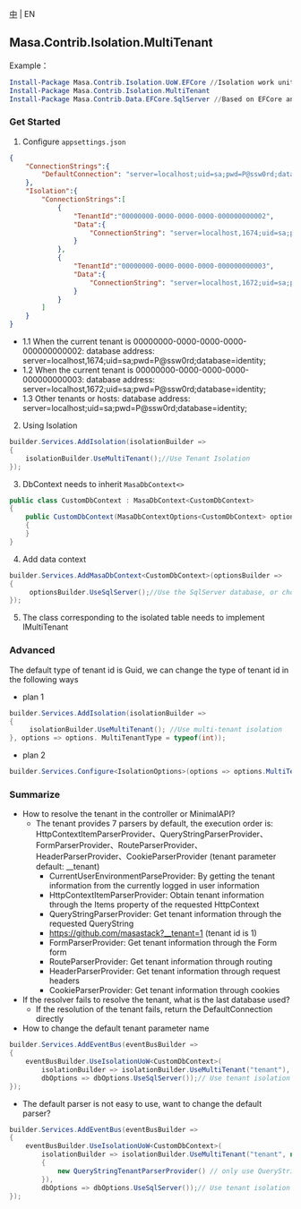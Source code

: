 [中](README.zh-CN.md) | EN

## Masa.Contrib.Isolation.MultiTenant

Example：

``` powershell
Install-Package Masa.Contrib.Isolation.UoW.EFCore //Isolation work unit based on EFCore, please use Masa.Contrib.Data.UoW.EFCore if Isolation is not required
Install-Package Masa.Contrib.Isolation.MultiTenant
Install-Package Masa.Contrib.Data.EFCore.SqlServer //Based on EFCore and SqlServer database usage
```

### Get Started

1. Configure `appsettings.json`

``` appsettings.json
{
    "ConnectionStrings":{
        "DefaultConnection": "server=localhost;uid=sa;pwd=P@ssw0rd;database=identity;"
    },
    "Isolation":{
        "ConnectionStrings":[
            {
                "TenantId":"00000000-0000-0000-0000-000000000002",
                "Data":{
                    "ConnectionString": "server=localhost,1674;uid=sa;pwd=P@ssw0rd;database=identity;"
                }
            },
            {
                "TenantId":"00000000-0000-0000-0000-000000000003",
                "Data":{
                    "ConnectionString": "server=localhost,1672;uid=sa;pwd=P@ssw0rd;database=identity;"
                }
            }
        ]
    }
}
```

* 1.1 When the current tenant is 00000000-0000-0000-0000-000000000002: database address: server=localhost,1674;uid=sa;pwd=P@ssw0rd;database=identity;
* 1.2 When the current tenant is 00000000-0000-0000-0000-000000000003: database address: server=localhost,1672;uid=sa;pwd=P@ssw0rd;database=identity;
* 1.3 Other tenants or hosts: database address: server=localhost;uid=sa;pwd=P@ssw0rd;database=identity;

2. Using Isolation

```csharp
builder.Services.AddIsolation(isolationBuilder =>
{
    isolationBuilder.UseMultiTenant();//Use Tenant Isolation
});
```

3. DbContext needs to inherit `MasaDbContext<>`

```csharp
public class CustomDbContext : MasaDbContext<CustomDbContext>
{
    public CustomDbContext(MasaDbContextOptions<CustomDbContext> options) : base(options)
    {
    }
}
```

4. Add data context

```csharp
builder.Services.AddMasaDbContext<CustomDbContext>(optionsBuilder =>
{
     optionsBuilder.UseSqlServer();//Use the SqlServer database, or choose other implementations by yourself
});
```

5. The class corresponding to the isolated table needs to implement IMultiTenant

### Advanced

The default type of tenant id is Guid, we can change the type of tenant id in the following ways

* plan 1

```csharp
builder.Services.AddIsolation(isolationBuilder =>
{
     isolationBuilder.UseMultiTenant(); //Use multi-tenant isolation
}, options => options. MultiTenantType = typeof(int));
```

* plan 2

```csharp
builder.Services.Configure<IsolationOptions>(options => options.MultiTenantType = typeof(int));
```

### Summarize

* How to resolve the tenant in the controller or MinimalAPI?
  * The tenant provides 7 parsers by default, the execution order is: HttpContextItemParserProvider、QueryStringParserProvider、FormParserProvider、RouteParserProvider、HeaderParserProvider、CookieParserProvider (tenant parameter default: __tenant)
    * CurrentUserEnvironmentParseProvider: By getting the tenant information from the currently logged in user information
    * HttpContextItemParserProvider: Obtain tenant information through the Items property of the requested HttpContext
    * QueryStringParserProvider: Get tenant information through the requested QueryString
    * https://github.com/masastack?__tenant=1 (tenant id is 1)
    * FormParserProvider: Get tenant information through the Form form
    * RouteParserProvider: Get tenant information through routing
    * HeaderParserProvider: Get tenant information through request headers
    * CookieParserProvider: Get tenant information through cookies
* If the resolver fails to resolve the tenant, what is the last database used?
  * If the resolution of the tenant fails, return the DefaultConnection directly
* How to change the default tenant parameter name

``` C#
builder.Services.AddEventBus(eventBusBuilder =>
{
    eventBusBuilder.UseIsolationUoW<CustomDbContext>(
        isolationBuilder => isolationBuilder.UseMultiTenant("tenant"),
        dbOptions => dbOptions.UseSqlServer());// Use tenant isolation
});
```
* The default parser is not easy to use, want to change the default parser?

```` C#
builder.Services.AddEventBus(eventBusBuilder =>
{
    eventBusBuilder.UseIsolationUoW<CustomDbContext>(
        isolationBuilder => isolationBuilder.UseMultiTenant("tenant", new List<ITenantParserProvider>()
        {
            new QueryStringTenantParserProvider() // only use QueryStringTenantParserProvider, other parsers are removed
        }),
        dbOptions => dbOptions.UseSqlServer());// Use tenant isolation
});
````
